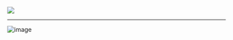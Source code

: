 ![](https://komarev.com/ghpvc/?username=MyDeliverer&label=viewers&color=grey)
___
![image](https://github.com/user-attachments/assets/6da48691-c441-4a57-8d97-70945878da46)

<!--
**zairren/zairren** is a ✨ _special_ ✨ repository because its `README.md` (this file) appears on your GitHub profile.

Here are some ideas to get you started:

- 🔭 I’m currently working on ...
- 🌱 I’m currently learning ...
- 👯 I’m looking to collaborate on ...
- 🤔 I’m looking for help with ...
- 💬 Ask me about ...
- 📫 How to reach me: ...
- 😄 Pronouns: ...
- ⚡ Fun fact: ...
-->
